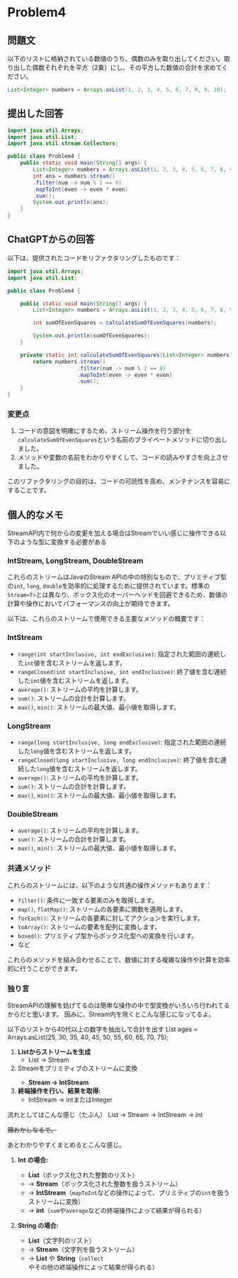 # Problem4
## 問題文
以下のリストに格納されている数値のうち、偶数のみを取り出してください。取り出した偶数それぞれを平方（2乗）にし、その平方した数値の合計を求めてください。

```java
List<Integer> numbers = Arrays.asList(1, 2, 3, 4, 5, 6, 7, 8, 9, 10);
```

## 提出した回答
```java
import java.util.Arrays;
import java.util.List;
import java.util.stream.Collectors;

public class Problem4 {
    public static void main(String[] args) {
        List<Integer> numbers = Arrays.asList(1, 2, 3, 4, 5, 6, 7, 8, 9, 10);
        int ans = numbers.stream()
        .filter(num -> num % 2 == 0)
        .mapToInt(even -> even * even)
        .sum();
        System.out.println(ans);
    }
}
```
## ChatGPTからの回答
以下は、提供されたコードをリファクタリングしたものです：

```java
import java.util.Arrays;
import java.util.List;

public class Problem4 {

    public static void main(String[] args) {
        List<Integer> numbers = Arrays.asList(1, 2, 3, 4, 5, 6, 7, 8, 9, 10);

        int sumOfEvenSquares = calculateSumOfEvenSquares(numbers);

        System.out.println(sumOfEvenSquares);
    }

    private static int calculateSumOfEvenSquares(List<Integer> numbers) {
        return numbers.stream()
                      .filter(num -> num % 2 == 0)
                      .mapToInt(even -> even * even)
                      .sum();
    }
}
```

### 変更点
1. コードの意図を明確にするため、ストリーム操作を行う部分を`calculateSumOfEvenSquares`という名前のプライベートメソッドに切り出しました。
2. メソッドや変数の名前をわかりやすくして、コードの読みやすさを向上させました。

このリファクタリングの目的は、コードの可読性を高め、メンテナンスを容易にすることです。


## 個人的なメモ
StreamAPI内で何からの変更を加える場合はStreamでいい感じに操作できる以下のような型に変換する必要がある

### IntStream, LongStream, DoubleStream

これらのストリームはJavaのStream APIの中の特別なもので、プリミティブ型の`int`, `long`, `double`を効率的に処理するために提供されています。標準の`Stream<T>`とは異なり、ボックス化のオーバーヘッドを回避できるため、数値の計算や操作においてパフォーマンスの向上が期待できます。

以下は、これらのストリームで使用できる主要なメソッドの概要です：

### IntStream

- `range(int startInclusive, int endExclusive)`: 指定された範囲の連続した`int`値を含むストリームを返します。
- `rangeClosed(int startInclusive, int endInclusive)`: 終了値を含む連続した`int`値を含むストリームを返します。
- `average()`: ストリームの平均を計算します。
- `sum()`: ストリームの合計を計算します。
- `max()`, `min()`: ストリームの最大値、最小値を取得します。

### LongStream

- `range(long startInclusive, long endExclusive)`: 指定された範囲の連続した`long`値を含むストリームを返します。
- `rangeClosed(long startInclusive, long endInclusive)`: 終了値を含む連続した`long`値を含むストリームを返します。
- `average()`: ストリームの平均を計算します。
- `sum()`: ストリームの合計を計算します。
- `max()`, `min()`: ストリームの最大値、最小値を取得します。

### DoubleStream

- `average()`: ストリームの平均を計算します。
- `sum()`: ストリームの合計を計算します。
- `max()`, `min()`: ストリームの最大値、最小値を取得します。

### 共通メソッド

これらのストリームには、以下のような共通の操作メソッドもあります：

- `filter()`: 条件に一致する要素のみを取得します。
- `map()`, `flatMap()`: ストリームの各要素に関数を適用します。
- `forEach()`: ストリームの各要素に対してアクションを実行します。
- `toArray()`: ストリームの要素を配列に変換します。
- `boxed()`: プリミティブ型からボックス化型への変換を行います。
- など

これらのメソッドを組み合わせることで、数値に対する複雑な操作や計算を効率的に行うことができます。

### 独り言
StreamAPIの理解を妨げてるのは簡単な操作の中で型変換がいろいろ行われてるからだと思います。
因みに、Stream内を除くとこんな感じになってるよ。

以下のリストから40代以上の数字を抽出して合計を出す
List<Integer> ages = Arrays.asList(25, 30, 35, 40, 45, 50, 55, 60, 65, 70, 75);

1. **List<Integer>からストリームを生成**
    - List<Integer> → Stream<Integer>
1. Stream<Integer>をプリミティブのストリームに変換
    - **Stream<Integer> → IntStream**
1. **終端操作を行い、結果を取得:**
    - IntStream → intまたはInteger

流れとしてはこんな感じ（たぶん）
List<Integer> → Stream<Integer> → IntStream → int

~~頭おかしなるで。~~

あとわかりやすくまとめるとこんな感じ。
1. **Int の場合:**
    - **List<Integer>**（ボックス化された整数のリスト）
    - → **Stream<Integer>**（ボックス化された整数を扱うストリーム）
    - → **IntStream**（`mapToInt`などの操作によって、プリミティブの`int`を扱うストリームに変換）
    - → **int**（`sum`や`average`などの終端操作によって結果が得られる）

2. **String の場合:**
    - **List<String>**（文字列のリスト）
    - → **Stream<String>**（文字列を扱うストリーム）
    - → **List<String>** や **String**（`collect`やその他の終端操作によって結果が得られる）
